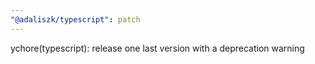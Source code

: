 ```yaml
---
"@adaliszk/typescript": patch
---
```


ychore(typescript): release one last version with a deprecation warning
